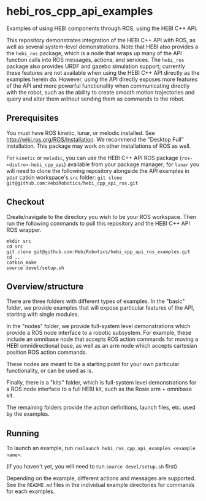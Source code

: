 # hebi_ros_cpp_api_examples

Examples of using HEBI components through ROS, using the HEBI C++ API.

This repository demonstrates integration of the HEBI C++ API with ROS, as well as several system-level demonstrations.  Note that HEBI also provides a the `hebi_ros` package, which is a node that wraps up many of the API function calls into ROS messages, actions, and services.  The `hebi_ros` package also provides URDF and gazebo simulation support; currently these features are not available when using the HEBI C++ API directly as the examples herein do.  However, using the API directly exposes more features of the API and more powerful functionality when communicating directly with the robot, such as the ability to create smooth motion trajectories and query and alter them _without_ sending them as commands to the robot.

## Prerequisites

You must have ROS kinetic, lunar, or melodic installed.  See http://wiki.ros.org/ROS/Installation.  We recommend the "Desktop Full" installation.  This package may work on other installations of ROS as well.

For `kinetic` or `melodic`, you can use the HEBI C++ API ROS package (`ros-<distro>-hebi_cpp_api`) available from your package manager; for `lunar` you will need to clone the following repository alongside the API examples in your catkin workspace's `src` folder: `git clone git@github.com:HebiRobotics/hebi_cpp_api_ros.git`

## Checkout

Create/navigate to the directory you wish to be your ROS workspace.  Then run the following commands to pull this repository and the HEBI C++ API ROS wrapper.

```
mkdir src
cd src
git clone git@github.com:HebiRobotics/hebi_cpp_api_ros_examples.git
cd ..
catkin_make
source devel/setup.sh
```

## Overview/structure

There are three folders with different types of examples.  In the "basic" folder, we provide examples that will expose particular features of the API, starting with single modules.

In the "nodes" folder, we provide full-system level demonstrations which provide a ROS node interface to a robotic subsystem.  For example, these include an omnibase node that accepts ROS action commands for moving a HEBI omnidirectional base, as well as an arm node which accepts cartesian position ROS action commands.

These nodes are meant to be a starting point for your own particular functionality, or can be used as is.

Finally, there is a "kits" folder, which is full-system level demonstrations for a ROS node interface to a full HEBI kit, such as the Rosie arm + omnibase kit.

The remaining folders provide the action definitions, launch files, etc. used by the examples.

## Running

To launch an example, run `roslaunch hebi_ros_cpp_api_examples <example name>`.

(if you haven't yet, you will need to run `source devel/setup.sh` first)

Depending on the example, different actions and messages are supported.  See the `README.md` files in the individual example directories for commands for each examples.
